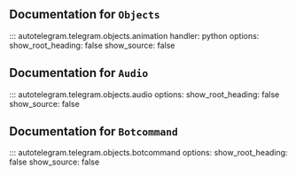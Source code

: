 ## **Documentation for `Objects`**

::: autotelegram.telegram.objects.animation
    handler: python
    options:
      show_root_heading: false
      show_source: false

## **Documentation for `Audio`**

::: autotelegram.telegram.objects.audio
    options:
        show_root_heading: false
        show_source: false

## **Documentation for `Botcommand`**

::: autotelegram.telegram.objects.botcommand
    options:
        show_root_heading: false
        show_source: false
